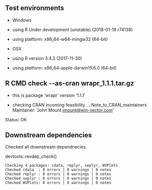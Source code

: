 

## Test environments

 * Windows
 * using R Under development (unstable) (2018-01-19 r74138)
 * using platform: x86_64-w64-mingw32 (64-bit)

 * OSX 
 * using R version 3.4.3 (2017-11-30)
 * using platform: x86_64-apple-darwin15.6.0 (64-bit)

## R CMD check --as-cran wrapr_1.1.1.tar.gz 

 * this is package ‘wrapr’ version ‘1.1.1’

 * checking CRAN incoming feasibility ...
    Note_to_CRAN_maintainers
    Maintainer: ‘John Mount <jmount@win-vector.com>’

Status: OK

## Downstream dependencies

Checked all downstream dependnecies.

devtools::revdep_check()

    Checking 4 packages: cdata, replyr, seplyr, WVPlots
    Checked cdata  : 0 errors | 0 warnings | 0 notes
    Checked replyr : 0 errors | 0 warnings | 0 notes
    Checked seplyr : 0 errors | 0 warnings | 0 notes
    Checked WVPlots: 0 errors | 0 warnings | 0 notes
